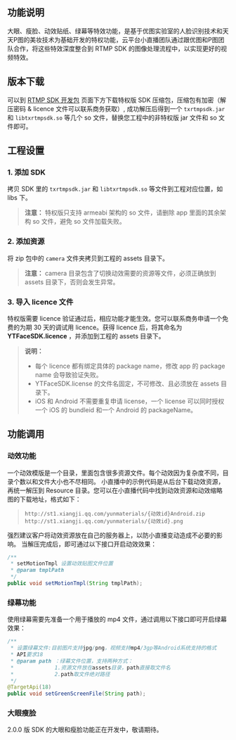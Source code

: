 ## 功能说明
大眼、瘦脸、动效贴纸、绿幕等特效功能，是基于优图实验室的人脸识别技术和天天P图的美妆技术为基础开发的特权功能，云平台小直播团队通过跟优图和P图团队合作，将这些特效深度整合到 RTMP SDK 的图像处理流程中，以实现更好的视频特效。

## 版本下载
可以到 [RTMP SDK 开发包](/doc/product/454/7873) 页面下方下载特权版 SDK 压缩包，压缩包有加密（解压密码 & licence 文件可以联系商务获取）, 成功解压后得到一个 `txrtmpsdk.jar` 和 `libtxrtmpsdk.so` 等几个 so 文件，替换您工程中的非特权版 jar 文件和 so 文件即可。

## 工程设置

### 1. 添加 SDK
拷贝 SDK 里的 `txrtmpsdk.jar` 和 `libtxrtmpsdk.so` 等文件到工程对应位置，如 libs 下。
> **注意：**
> 特权版只支持 armeabi 架构的 so 文件，请删除 app 里面的其余架构 so 文件，避免 so 文件加载失败。

### 2. 添加资源
将 zip 包中的 `camera` 文件夹拷贝到工程的 assets 目录下。
> **注意：**
> camera 目录包含了切换动效需要的资源等文件，必须正确放到 assets 目录下，否则会发生异常。

### 3. 导入 licence 文件
特权版需要 licence 验证通过后，相应功能才能生效。您可以联系商务申请一个免费的为期 30 天的调试用 licence。获得 licence 后，将其命名为 **YTFaceSDK.licence** ，并添加到工程的 assets 目录下。

> **说明：**
> - 每个 licence 都有绑定具体的 package name，修改 app 的 package name 会导致验证失败。
> - YTFaceSDK.license 的文件名固定，不可修改、且必须放在 assets 目录下。
> - iOS 和 Android 不需要重复申请 license，一个 license 可以同时授权一个 iOS 的 bundleid 和一个 Android 的 packageName。

## 功能调用

### 动效功能

一个动效模版是一个目录，里面包含很多资源文件。每个动效因为复杂度不同，目录个数以和文件大小也不尽相同。
小直播中的示例代码是从后台下载动效资源，再统一解压到 Resource 目录。您可以在小直播代码中找到动效资源和动效缩略图的下载地址，格式如下：

> `http://st1.xiangji.qq.com/yunmaterials/{动效id}Android.zip`
> `http://st1.xiangji.qq.com/yunmaterials/{动效id}.png`
>

强烈建议客户将动效资源放在自己的服务器上，以防小直播变动造成不必要的影响。
当解压完成后，即可通过以下接口开启动效效果：

```java
/**
 * setMotionTmpl 设置动效贴图文件位置
 * @param tmplPath
 */
public void setMotionTmpl(String tmplPath);
```


### 绿幕功能

使用绿幕需要先准备一个用于播放的 mp4 文件，通过调用以下接口即可开启绿幕效果：

```java
/**
 * 设置绿幕文件:目前图片支持jpg/png，视频支持mp4/3gp等Android系统支持的格式
 * API要求18
 * @param path ：绿幕文件位置，支持两种方式：
 *             1.资源文件放在assets目录，path直接取文件名
 *             2.path取文件绝对路径
 */
@TargetApi(18)
public void setGreenScreenFile(String path);
```


### 大眼瘦脸

2.0.0 版 SDK 的大眼和瘦脸功能正在开发中，敬请期待。

